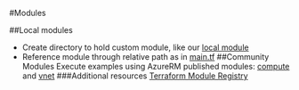 #Modules

##Local modules
* Create directory to hold custom module, like our [local module](./modules/rg)
* Reference module through relative path as in [main.tf](main.tf)
##Community Modules
Execute examples using AzureRM published modules: [compute](https://registry.terraform.io/modules/Azure/compute/azurerm/1.3.0) and [vnet](https://registry.terraform.io/modules/Azure/vnet/azurerm/1.2.0)
###Additional resources
[Terraform Module Registry](https://registry.terraform.io/)


